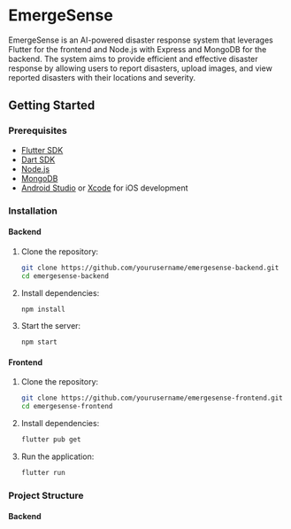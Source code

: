 # EmergeSense

EmergeSense is an AI-powered disaster response system that leverages Flutter for the frontend and Node.js with Express and MongoDB for the backend. The system aims to provide efficient and effective disaster response by allowing users to report disasters, upload images, and view reported disasters with their locations and severity.

## Getting Started

### Prerequisites

- [Flutter SDK](https://flutter.dev/docs/get-started/install)
- [Dart SDK](https://dart.dev/get-dart)
- [Node.js](https://nodejs.org/)
- [MongoDB](https://www.mongodb.com/)
- [Android Studio](https://developer.android.com/studio) or [Xcode](https://developer.apple.com/xcode/) for iOS development

### Installation

#### Backend

1. Clone the repository:
    ```sh
    git clone https://github.com/yourusername/emergesense-backend.git
    cd emergesense-backend
    ```

2. Install dependencies:
    ```sh
    npm install
    ```

3. Start the server:
    ```sh
    npm start
    ```

#### Frontend

1. Clone the repository:
    ```sh
    git clone https://github.com/yourusername/emergesense-frontend.git
    cd emergesense-frontend
    ```

2. Install dependencies:
    ```sh
    flutter pub get
    ```

3. Run the application:
    ```sh
    flutter run
    ```

### Project Structure

#### Backend

